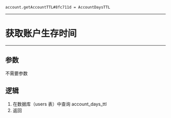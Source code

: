 ```
account.getAccountTTL#8fc711d = AccountDaysTTL
```

---
# 获取账户生存时间
---

## 参数
不需要参数

## 逻辑
1. 在数据库（users 表）中查询 account_days_ttl
2. 返回
